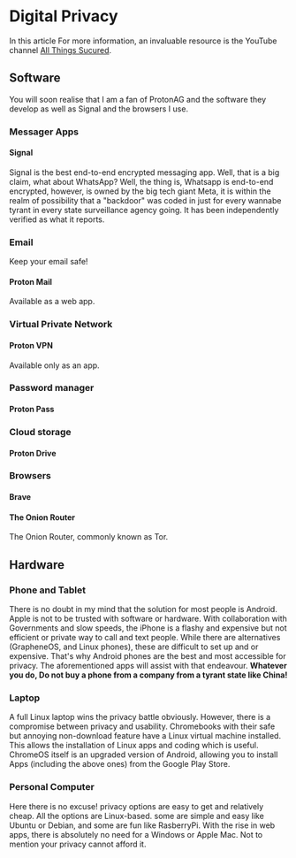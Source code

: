 # Digital Privacy

In this article 
For more information, an invaluable resource is the YouTube channel [All Things Sucured](https://www.youtube.com/@AllThingsSecured).
## Software
You will soon realise that I am a fan of ProtonAG and the software they develop as well as Signal and the browsers I use.
### Messager Apps

#### Signal
Signal is the best end-to-end encrypted messaging app. Well, that is a big claim, what about WhatsApp? Well, the thing is, Whatsapp is end-to-end encrypted, however, is owned by the big tech giant Meta, it is within the realm of possibility that a "backdoor" was coded in just for every wannabe tyrant in every state surveillance agency going. It has been independently verified as what it reports.

### Email
Keep your email safe!
#### Proton Mail
Available as a web app.
### Virtual Private Network

#### Proton VPN
Available only as an app.
### Password manager

#### Proton Pass

### Cloud storage

#### Proton Drive

### Browsers

#### Brave

#### The Onion Router
The Onion Router, commonly known as Tor.

## Hardware

### Phone and Tablet
There is no doubt in my mind that the solution for most people is Android. Apple is not to be trusted with software or hardware. With collaboration with Governments and slow speeds, the iPhone is a flashy and expensive but not efficient or private way to call and text people. While there are alternatives (GrapheneOS, and Linux phones), these are difficult to set up and or expensive. That's why Android phones are the best and most accessible for privacy. The aforementioned apps will assist with that endeavour. **Whatever you do, Do not buy a phone from a company from a tyrant state like China!**

### Laptop
A full Linux laptop wins the privacy battle obviously. However, there is a compromise between privacy and usability. Chromebooks with their safe but annoying non-download feature have a Linux virtual machine installed. This allows the installation of Linux apps and coding which is useful. ChromeOS itself is an upgraded version of Android, allowing you to install Apps (including the above ones) from the Google Play Store.

### Personal Computer
Here there is no excuse! privacy options are easy to get and relatively cheap. All the options are Linux-based. some are simple and easy like Ubuntu or Debian, and some are fun like RasberryPi. With the rise in web apps, there is absolutely no need for a Windows or Apple Mac. Not to mention your privacy cannot afford it.

